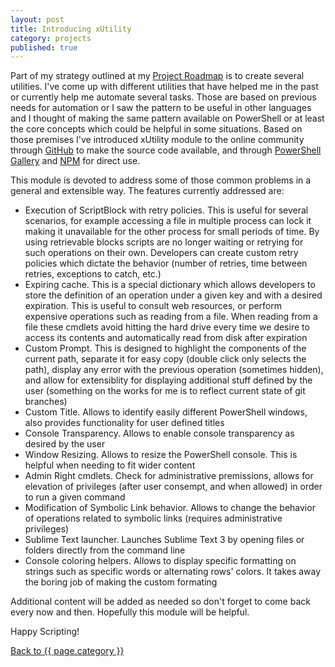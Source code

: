 ```yaml
---
layout: post
title: Introducing xUtility
category: projects
published: true
---
```


Part of my strategy outlined at my [Project Roadmap](https://hobelinm.github.io/Project-Roadmap/) is to create several utilities. 
I've come up with different utilities that have helped me in the past or currently help me automate several tasks. 
Those are based on previous needs for automation or I saw the pattern to be useful in other languages and I thought of making the same pattern available on PowerShell or at least the core concepts which could be helpful in some situations. 
Based on those premises I've introduced xUtility module to the online community through [GitHub](https://github.com/hobelinm/PsxUtility) to make the source code available, and through [PowerShell Gallery](https://www.powershellgallery.com/packages/xUtility/) and [NPM](https://www.npmjs.com/package/ps-xutilities) for direct use.

This module is devoted to address some of those common problems in a general and extensible way. 
The features currently addressed are:

- Execution of ScriptBlock with retry policies. This is useful for several scenarios, for example accessing a file in multiple process can lock it making it unavailable for the other process for small periods of time. 
By using retrievable blocks scripts are no longer waiting or retrying for such operations on their own. 
Developers can create custom retry policies which dictate the behavior (number of retries, time between retries, exceptions to catch, etc.)
- Expiring cache. This is a special dictionary which allows developers to store the definition of an operation under a given key and with a desired expiration. This is useful to consult web resources, or perform expensive operations such as reading from a file. When reading from a file these cmdlets avoid hitting the hard drive every time we desire to access its contents and automatically read from disk after expiration
- Custom Prompt. This is designed to highlight the components of the current path, separate it for easy copy (double click only selects the path), display any error with the previous operation (sometimes hidden), and allow for extensiblity for displaying additional stuff defined by the user (something on the works for me is to reflect current state of git branches)
- Custom Title. Allows to identify easily different PowerShell windows, also provides functionality for user defined titles
- Console Transparency. Allows to enable console transparency as desired by the user
- Window Resizing. Allows to resize the PowerShell console. This is helpful when needing to fit wider content
- Admin Right cmdlets. Check for administrative premissions, allows for elevation of privileges (after user consempt, and when allowed) in order to run a given command
- Modification of Symbolic Link behavior. Allows to change the behavior of operations related to symbolic links (requires administrative privileges)
- Sublime Text launcher. Launches Sublime Text 3 by opening files or folders directly from the command line
- Console coloring helpers. Allows to display specific formatting on strings such as specific words or alternating rows' colors. It takes away the boring job of making the custom formating

Additional content will be added as needed so don't forget to come back every now and then. Hopefully this module will be helpful.

Happy Scripting!

<a href="{{ site.baseurl }}/{{ page.category }}">Back to {{ page.category }}</a>

